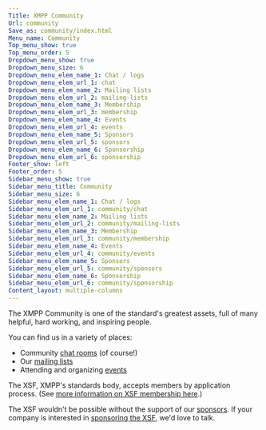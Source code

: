```yaml
---
Title: XMPP Community
Url: community
Save_as: community/index.html
Menu_name: Community
Top_menu_show: true
Top_menu_order: 5
Dropdown_menu_show: true
Dropdown_menu_size: 6
Dropdown_menu_elem_name_1: Chat / logs
Dropdown_menu_elem_url_1: chat
Dropdown_menu_elem_name_2: Mailing lists
Dropdown_menu_elem_url_2: mailing-lists
Dropdown_menu_elem_name_3: Membership
Dropdown_menu_elem_url_3: membership
Dropdown_menu_elem_name_4: Events
Dropdown_menu_elem_url_4: events
Dropdown_menu_elem_name_5: Sponsors
Dropdown_menu_elem_url_5: sponsors
Dropdown_menu_elem_name_6: Sponsorship
Dropdown_menu_elem_url_6: sponsorship
Footer_show: left
Footer_order: 5
Sidebar_menu_show: true
Sidebar_menu_title: Community
Sidebar_menu_size: 6
Sidebar_menu_elem_name_1: Chat / logs
Sidebar_menu_elem_url_1: community/chat
Sidebar_menu_elem_name_2: Mailing lists
Sidebar_menu_elem_url_2: community/mailing-lists
Sidebar_menu_elem_name_3: Membership
Sidebar_menu_elem_url_3: community/membership
Sidebar_menu_elem_name_4: Events
Sidebar_menu_elem_url_4: community/events
Sidebar_menu_elem_name_5: Sponsors
Sidebar_menu_elem_url_5: community/sponsors
Sidebar_menu_elem_name_6: Sponsorship
Sidebar_menu_elem_url_6: community/sponsorship
Content_layout: multiple-columns
---
```


The XMPP Community is one of the standard's greatest assets, full of many helpful, hard working, and inspiring people.

You can find us in a variety of places:

- Community [chat rooms](/community-chat) (of course!)
- Our [mailing lists](/community/mailing-lists)
- Attending and organizing [events](/community/events)

The XSF, XMPP's standards body, accepts members by application process. (See [more information on XSF membership here](/community/membership).)

The XSF wouldn't be possible without the support of our [sponsors](/community/sponsors). If your company is interested in [sponsoring the XSF](/community/sponsorship), we'd love to talk.